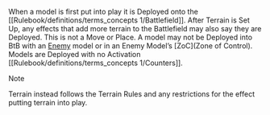 When a model is first put into play it is Deployed onto the [[Rulebook/definitions/terms_concepts 1/Battlefield]].
After Terrain is Set Up, any effects that add more terrain to the Battlefield may also say they are Deployed. This is not a Move or Place.
A model may not be Deployed into BtB with an [Enemy](Rulebook/definitions/terms_concepts%201/Enemy-Friendly.md) model or in an Enemy Model’s [ZoC](Zone of Control).
Models are Deployed with no Activation [[Rulebook/definitions/terms_concepts 1/Counters]].
> [!NOTE]
> Terrain instead follows the Terrain Rules and any restrictions for the effect putting terrain into play.

